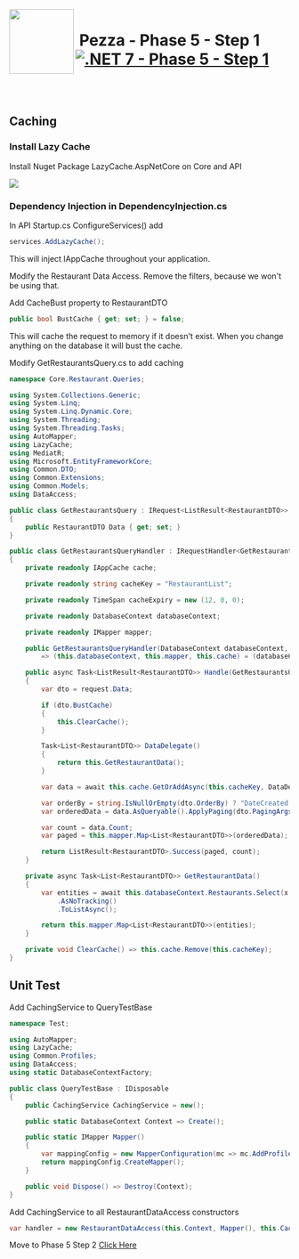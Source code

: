 <img align="left" width="116" height="116" src="../pezza-logo.png" />

# &nbsp;**Pezza - Phase 5 - Step 1** [![.NET 7 - Phase 5 - Step 1](https://github.com/entelect-incubator/.NET/actions/workflows/dotnet-phase5-step1.yml/badge.svg)](https://github.com/entelect-incubator/.NET/actions/workflows/dotnet-phase5-step1.yml)

<br/><br/>

## **Caching**

### **Install Lazy Cache**

Install Nuget Package LazyCache.AspNetCore on Core and API

![](2021-01-15-12-44-19.png)

### **Dependency Injection in DependencyInjection.cs**

In API Startup.cs ConfigureServices() add

```cs
services.AddLazyCache();
```

This will inject IAppCache throughout your application.

Modify the Restaurant Data Access. Remove the filters, because we won't be using that.

Add CacheBust property to RestaurantDTO

```cs
public bool BustCache { get; set; } = false;
```

This will cache the request to memory if it doesn't exist. When you change anything on the database it will bust the cache.

Modify GetRestaurantsQuery.cs to add caching

```cs
namespace Core.Restaurant.Queries;

using System.Collections.Generic;
using System.Linq;
using System.Linq.Dynamic.Core;
using System.Threading;
using System.Threading.Tasks;
using AutoMapper;
using LazyCache;
using MediatR;
using Microsoft.EntityFrameworkCore;
using Common.DTO;
using Common.Extensions;
using Common.Models;
using DataAccess;

public class GetRestaurantsQuery : IRequest<ListResult<RestaurantDTO>>
{
    public RestaurantDTO Data { get; set; }
}

public class GetRestaurantsQueryHandler : IRequestHandler<GetRestaurantsQuery, ListResult<RestaurantDTO>>
{
    private readonly IAppCache cache;

    private readonly string cacheKey = "RestaurantList";

    private readonly TimeSpan cacheExpiry = new (12, 0, 0);

    private readonly DatabaseContext databaseContext;

    private readonly IMapper mapper;

    public GetRestaurantsQueryHandler(DatabaseContext databaseContext, IMapper mapper, IAppCache cache)
        => (this.databaseContext, this.mapper, this.cache) = (databaseContext, mapper, cache);

    public async Task<ListResult<RestaurantDTO>> Handle(GetRestaurantsQuery request, CancellationToken cancellationToken)
    {
        var dto = request.Data;

        if (dto.BustCache)
        {
            this.ClearCache();
        }

        Task<List<RestaurantDTO>> DataDelegate()
        {
            return this.GetRestaurantData();
        }

        var data = await this.cache.GetOrAddAsync(this.cacheKey, DataDelegate, this.cacheExpiry);

        var orderBy = string.IsNullOrEmpty(dto.OrderBy) ? "DateCreated desc" : dto.OrderBy;
        var orderedData = data.AsQueryable().ApplyPaging(dto.PagingArgs).OrderBy(orderBy);

        var count = data.Count;
        var paged = this.mapper.Map<List<RestaurantDTO>>(orderedData);

        return ListResult<RestaurantDTO>.Success(paged, count);
    }

    private async Task<List<RestaurantDTO>> GetRestaurantData()
    {
        var entities = await this.databaseContext.Restaurants.Select(x => x)
            .AsNoTracking()
            .ToListAsync();

        return this.mapper.Map<List<RestaurantDTO>>(entities);
    }

    private void ClearCache() => this.cache.Remove(this.cacheKey);
}
```

## **Unit Test**

Add CachingService to QueryTestBase

```cs
namespace Test;

using AutoMapper;
using LazyCache;
using Common.Profiles;
using DataAccess;
using static DatabaseContextFactory;

public class QueryTestBase : IDisposable
{
    public CachingService CachingService = new();

    public static DatabaseContext Context => Create();

    public static IMapper Mapper()
    {
        var mappingConfig = new MapperConfiguration(mc => mc.AddProfile(new MappingProfile()));
        return mappingConfig.CreateMapper();
    }

    public void Dispose() => Destroy(Context);
}
```

Add CachingService to all RestaurantDataAccess constructors

```cs
var handler = new RestaurantDataAccess(this.Context, Mapper(), this.CachingService);
```

Move to Phase 5 Step 2
[Click Here](https://github.com/entelect-incubator/.NET/tree/master/Phase%205/Step%202) 